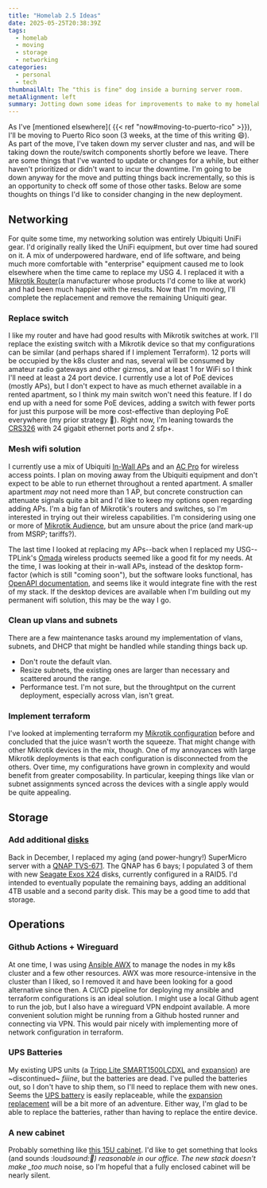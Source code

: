 ```yaml
---
title: "Homelab 2.5 Ideas"
date: 2025-05-25T20:38:39Z
tags:
  - homelab
  - moving
  - storage
  - networking
categories:
  - personal
  - tech
thumbnailAlt: The "this is fine" dog inside a burning server room.
metaAlignment: left
summary: Jotting down some ideas for improvements to make to my homelab / home network when I move to Puerto Rico.
---
```


As I've [mentioned elsewhere]( {{< ref "now#moving-to-puerto-rico" >}}), I'll be moving to Puerto Rico soon (3 weeks, at the time of this writing :smile:). As part of the move, I've taken down my server cluster and nas, and will be taking down the route/switch components shortly before we leave. There are some things that I've wanted to update or changes for a while, but either haven't prioritized or didn't want to incur the downtime. I'm going to be down anyway for the move and putting things back incrementally, so this is an opportunity to check off some of those other tasks. Below are some thoughts on things I'd like to consider changing in the new deployment.

## Networking

For quite some time, my networking solution was entirely Ubiquiti UniFi gear. I'd originally really liked the UniFi equipment, but over time had soured on it. A mix of underpowered hardware, end of life software, and being much more comfortable with "enterprise" equipment caused me to look elsewhere when the time came to replace my USG 4. I replaced it with a [Mikrotik Router](https://mikrotik.com/product/ccr2004_16g_2splus)(a manufacturer whose products I'd come to like at work) and had been much happier with the results. Now that I'm moving, I'll complete the replacement and remove the remaining Uniquiti gear.

### Replace switch

I like my router and have had good results with Mikrotik switches at work. I'll replace the existing switch with a Mikrotik device so that my configurations can be similar (and perhaps shared if I implement Terraform). 12 ports will be occupied by the k8s cluster and nas, several will be consumed by amateur radio gateways and other gizmos, and at least 1 for WiFi so I think I'll need at least a 24 port device. I currently use a lot of PoE devices (mostly APs), but I don't expect to have as much ethernet available in a rented apartment, so I think my main switch won't need this feature. If I do end up with a need for some PoE devices, adding a switch with fewer ports for just this purpose will be more cost-effective than deploying PoE everywhere (my prior strategy :money_mouth_face:). Right now, I'm leaning towards the [CRS326](https://www.newegg.com/mikrotik-crs326-24g-2s-rm/p/0XP-002R-000D0) with 24 gigabit ethernet ports and 2 sfp+.

### Mesh wifi solution

I currently use a mix of Ubiquiti [In-Wall APs](https://store.ui.com/us/en/products/uap-ac-iw) and an [AC Pro](https://store.ui.com/us/en/products/uap-ac-pro) for wireless access points. I plan on moving away from the Ubiquiti equipment and don't expect to be able to run ethernet throughout a rented apartment. A smaller apartment _may_ not need more than 1 AP, but concrete construction can attenuate signals quite a bit and I'd like to keep my options open regarding adding APs. I'm a big fan of Mikrotik's routers and switches, so I'm interested in trying out their wireless capabilities. I'm considering using one or more of [Mikrotik Audience](https://www.newegg.com/p/2RC-061W-00012), but am unsure about the price (and mark-up from MSRP; tariffs?).

The last time I looked at replacing my APs--back when I replaced my USG--TPLink's [Omada](https://www.omadanetworks.com/us/omada-sdn/) wireless products seemed like a good fit for my needs. At the time, I was looking at their in-wall APs, instead of the desktop form-factor (which is still "coming soon"), but the software looks functional, has [OpenAPI documentation](https://omada-northbound-docs.tplinkcloud.com/#/home), and seems like it would integrate fine with the rest of my stack. If the desktop devices are available when I'm building out my permanent wifi solution, this may be the way I go.

### Clean up vlans and subnets

There are a few maintenance tasks around my implementation of vlans, subnets, and DHCP that might be handled while standing things back up.

- Don't route the default vlan.
- Resize subnets, the existing ones are larger than necessary and scattered around the range.
- Performance test. I'm not sure, but the throughtput on the current deployment, especially across vlan, isn't great.

### Implement terraform

I've looked at implementing terraform my [Mikrotik configuration](https://github.com/terraform-routeros/terraform-provider-routeros) before and concluded that the juice wasn't worth the squeeze. That might change with other Mikrotik devices in the mix, though. One of my annoyances with large Mikrotik deployments is that each configuration is disconnected from the others. Over time, my configurations have grown in complexity and would benefit from greater composability. In particular, keeping things like vlan or subnet assignments synced across the devices with a single apply would be quite appealing.

## Storage

### Add additional [disks](https://www.newegg.com/seagate-exos-x24-st24000nm002h-24tb-enterprise-nas-hard-drives-7200-rpm/p/N82E16822185105)

Back in December, I replaced my aging (and power-hungry!) SuperMicro server with a [QNAP TVS-671](https://www.qnap.com/en-us/product/tvs-671). The QNAP has 6 bays; I populated 3 of them with new [Seagate Exos X24](https://www.newegg.com/seagate-exos-x24-st24000nm002h-24tb-enterprise-nas-hard-drives-7200-rpm/p/N82E16822185105) disks, currently configured in a RAID5. I'd intended to eventually populate the remaining bays, adding an additional 4TB usable and a second parity disk. This may be a good time to add that storage.

## Operations

### Github Actions + Wireguard

At one time, I was using [Ansible AWX](https://github.com/ansible-community/awx-operator-helm) to manage the nodes in my k8s cluster and a few other resources. AWX was more resource-intensive in the cluster than I liked, so I removed it and have been looking for a good alternative since then. A CI/CD pipeline for deploying my ansible and terraform configurations is an ideal solution. I might use a local Github agent to run the job, but I also have a wireguard VPN endpoint available. A more convenient solution might be running from a Github hosted runner and connecting via VPN. This would pair nicely with implementing more of network configuration in terraform.

### UPS Batteries

My existing UPS units (a [Tripp Lite SMART1500LCDXL](https://tripplite.eaton.com/support/SMART1500LCDXL) and [expansion](https://tripplite.eaton.com/external-24v-2u-rack-tower-battery-pack-for-select-tripp-lite-ups-systems~BP24V15RT2U)) are ~discontinued~ _fiiine_, but the batteries are dead. I've pulled the batteries out, so I don't have to ship them, so I'll need to replace them with new ones. Seems the [UPS battery](https://tripplite.eaton.com/ups-battery-replacement-for-smart1200lcd-smart1500lcd-smart1500lcdxl-smx1500lcd~RBC1500) is easily replaceable, while the [expansion replacement](https://www.techbatterysolutions.com/tripp-lite-bp24v15rt2u-battery-replacement-kit/) will be a bit more of an adventure. Either way, I'm glad to be able to replace the batteries, rather than having to replace the entire device.

### A new cabinet

Probably something like [this 15U cabinet](https://www.amazon.com/NavePoint-Network-Cabinet-Enclosure-Casters/dp/B01A6JQQHU). I'd like to get something that looks (and sounds :loud*sound::grimacing:) reasonable in our office. The new stack doesn't make \_too much* noise, so I'm hopeful that a fully enclosed cabinet will be nearly silent.
